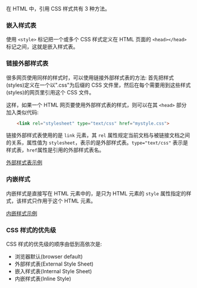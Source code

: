 
在 HTML 中，引用 CSS 样式共有 3 种方法。

### 嵌入样式表

使用 `<style>` 标记把一个或多个 CSS 样式定义在 HTML 页面的 `<head></head>` 标记之间，这就是嵌入样式表。


### 链接外部样式表

很多网页使用同样的样式时，可以使用链接外部样式表的方法: 首先把样式(styles)定义在一个以".css"为后缀的 CSS 文件里，然后在每个需要用到这些样式(styles)的网页里引用这个 CSS 文件。

这样，如果一个 HTML 网页要使用外部样式表的样式，则可以在其 `<head>` 部分加入类似代码:
```html
    <link rel="stylesheet" type="text/css" href="mystyle.css">
```
链接外部样式表使用的是 `link` 元素，其 `rel` 属性规定当前文档与被链接文档之间的关系，属性值为 `stylesheet`，表示的是外部样式表。`type="text/css"` 表示是样式表，`href`属性是引用的外部样式表名。

[外部样式表示例](t/03_external_style_sheet.html)


### 内嵌样式

内嵌样式是直接写在 HTML 元素中的，是只为 HTML 元素的 `style` 属性指定的样式，该样式只作用于这个 HTML 元素。

[内嵌样式示例](t/03_inline_style_sheet.html)


### CSS 样式的优先级

CSS 样式的优先级的顺序由低到高依次是:
* 浏览器默认(browser default)
* 外部样式表(External Style Sheet)
* 嵌入样式表(Internal Style Sheet)
* 内嵌样式表(Inline Style)
